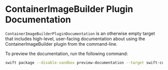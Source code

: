 # ContainerImageBuilder Plugin Documentation

`ContainerImageBuilderPluginDocumentation` is an otherwise empty target that includes high-level,
user-facing documentation about using the ContainerImageBuilder plugin from the command-line.

To preview the documentation, run the following command:

```bash
swift package --disable-sandbox preview-documentation --target swift-container-plugin --analyze
```

<!-- Copyright (c) 2024 Apple Inc and the Swift Project authors. All Rights Reserved. -->
